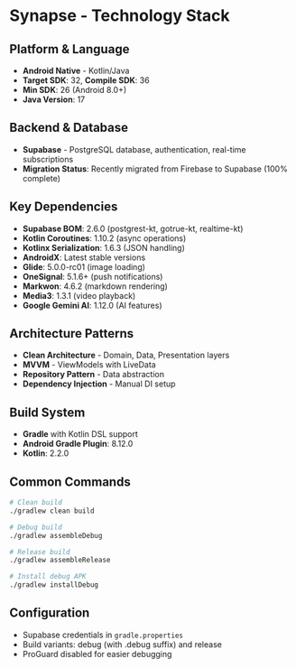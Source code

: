 # Synapse - Technology Stack

## Platform & Language
- **Android Native** - Kotlin/Java
- **Target SDK**: 32, **Compile SDK**: 36
- **Min SDK**: 26 (Android 8.0+)
- **Java Version**: 17

## Backend & Database
- **Supabase** - PostgreSQL database, authentication, real-time subscriptions
- **Migration Status**: Recently migrated from Firebase to Supabase (100% complete)

## Key Dependencies
- **Supabase BOM**: 2.6.0 (postgrest-kt, gotrue-kt, realtime-kt)
- **Kotlin Coroutines**: 1.10.2 (async operations)
- **Kotlinx Serialization**: 1.6.3 (JSON handling)
- **AndroidX**: Latest stable versions
- **Glide**: 5.0.0-rc01 (image loading)
- **OneSignal**: 5.1.6+ (push notifications)
- **Markwon**: 4.6.2 (markdown rendering)
- **Media3**: 1.3.1 (video playback)
- **Google Gemini AI**: 1.12.0 (AI features)

## Architecture Patterns
- **Clean Architecture** - Domain, Data, Presentation layers
- **MVVM** - ViewModels with LiveData
- **Repository Pattern** - Data abstraction
- **Dependency Injection** - Manual DI setup

## Build System
- **Gradle** with Kotlin DSL support
- **Android Gradle Plugin**: 8.12.0
- **Kotlin**: 2.2.0

## Common Commands
```bash
# Clean build
./gradlew clean build

# Debug build
./gradlew assembleDebug

# Release build  
./gradlew assembleRelease

# Install debug APK
./gradlew installDebug
```

## Configuration
- Supabase credentials in `gradle.properties`
- Build variants: debug (with .debug suffix) and release
- ProGuard disabled for easier debugging